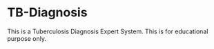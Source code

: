 # TB-Diagnosis
This is a Tuberculosis Diagnosis Expert System. This is for educational purpose only.
